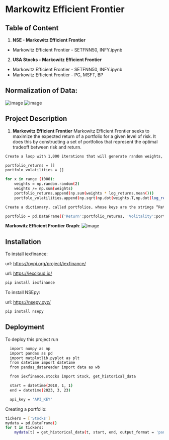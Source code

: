 
# Markowitz Efficient Frontier





## Table of Content


1. **NSE - Markowitz Efficient Frontier**
 -  Markowitz Efficient Frontier - SETFNN50, INFY.ipynb

2. **USA Stocks -  Markowitz Efficient Frontier**
 - Markowitz Efficient Frontier - SETFNN50, INFY.ipynb
 - Markowitz Efficient Frontier  - PG, MSFT, BP
 
## Normalization of Data:
![image](https://user-images.githubusercontent.com/128286364/230934899-7d254831-04e7-4568-b31a-8f53f820ab97.png)
![image](https://user-images.githubusercontent.com/128286364/230935027-db573d90-f1b0-41b1-ac8e-597e304556d5.png)


## Project Description

1. **Markowitz Efficient Frontier**
Markowitz Efficient Frontier seeks to maximize the expected return of a portfolio for a given level of risk. It does this by constructing a set of portfolios that represent the optimal tradeoff between risk and return.

```bash
Create a loop with 1,000 iterations that will generate random weights, summing to 1, and will append the obtained values for the portfolio returns and the portfolio volatilities:

portfolio_returns = []
portfolo_volatilities = []

for x in range (1000):
    weights = np.random.random(2)
    weights /= np.sum(weights)
    portfolio_returns.append(np.sum(weights * log_returns.mean()))
    portfolo_volatilities.append(np.sqrt(np.dot(weights.T,np.dot(log_returns.cov() weights))))

```

```bash
Create a dictionary, called portfolios, whose keys are the strings “Return” and “Volatility”:

portfolio = pd.DataFrame({'Return':portfolio_returns, 'Volitality':portfolo_volatilities})

```

**Markowitz Efficient Frontier Graph**:
![image](https://user-images.githubusercontent.com/128286364/230936040-f4837015-20e3-4c34-9972-288d95d9a2c1.png)


## Installation

To install iexfinance:

url: <https://pypi.org/project/iexfinance/>

url: <https://iexcloud.io/>
```bash
pip install iexfinance
```
To install NSEpy:

url: <https://nsepy.xyz/>
```bash
pip install nsepy
```
## Deployment

To deploy this project run

```bash
  import numpy as np
  import pandas as pd
  import matplotlib.pyplot as plt
  from datetime import datetime
  from pandas_datareader import data as wb
```

```bash
  from iexfinance.stocks import Stock, get_historical_data

  start = datetime(2018, 1, 1)
  end = datetime(2023, 3, 23)

  api_key = 'API_KEY'
```

Creating a portfolio:
```bash
tickers = ['Stocks']
mydata = pd.DataFrame()
for t in tickers:
    mydata[t] = get_historical_data(t, start, end, output_format = 'pandas', token=api_key)['close']
```
